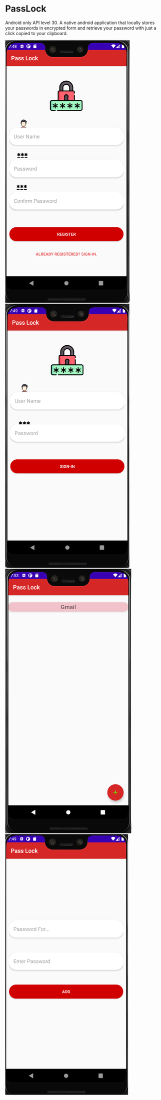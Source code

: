 # PassLock
 Android only API level 30.
A native android application that locally stores your passwords in encrypted form and retrieve your password with just a click copied to your clipboard.


![home page](https://github.com/JiGNESH404/PassLock/blob/main/Screenshots/Register.png?raw=true)
![login](https://github.com/JiGNESH404/PassLock/blob/main/Screenshots/Login.png?raw=true)
![Home](https://github.com/JiGNESH404/PassLock/blob/main/Screenshots/Home.png?raw=true)
![Add Password](https://github.com/JiGNESH404/PassLock/blob/main/Screenshots/Add_pass.png?raw=true)
